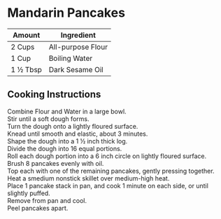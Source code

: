 # Mandarin Pancakes  
  
|Amount | Ingredient|  
|----|----|  
2 Cups | All-purpose Flour  
1 Cup | Boiling Water  
1 ½ Tbsp | Dark Sesame Oil  
  
## Cooking Instructions  
  
Combine Flour and Water in a large bowl.  
Stir until a soft dough forms.  
Turn the dough onto a lightly floured surface.  
Knead until smooth and elastic, about 3 minutes.  
Shape the dough into a 1 ½ inch thick log.  
Divide the dough into 16 equal portions.  
Roll each dough portion into a 6 inch circle on lightly floured surface.  
Brush 8 pancakes evenly with oil.  
Top each with one of the remaining pancakes, gently pressing together.  
Heat a smedium nonstick skillet over medium-high heat.  
Place 1 pancake stack in pan, and cook 1 minute on each side, or until slightly puffed.  
Remove from pan and cool.  
Peel pancakes apart.  